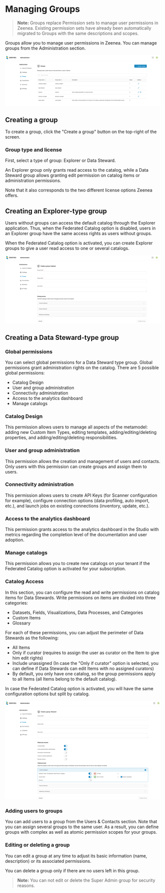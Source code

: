 # Managing Groups

> **Note:** Groups replace Permission sets to manage user permissions in Zeenea. Existing permission sets have already been automatically migrated to Groups with the same descriptions and scopes. 

Groups allow you to manage user permissions in Zeenea. You can manage groups from the Administration section.

  ![](./images/zeenea-group-create.png)

## Creating a group

To create a group, click the "Create a group" button on the top-right of the screen.

### Group type and license

First, select a type of group: Explorer or Data Steward.

An Explorer group only grants read access to the catalog, while a Data Steward group allows granting edit permission on catalog items or administration permissions.

Note that it also corresponds to the two different license options Zeenea offers.

## Creating an Explorer-type group

Users without groups can access the default catalog through the Explorer application. Thus, when the Federated Catalog option is disabled, users in an Explorer group have the same access rights as users without groups.

When the Federated Catalog option is activated, you can create Explorer groups to give a user read access to one or several catalogs.

  ![](./images/zeenea-group-explorer-type.png)

## Creating a Data Steward-type group

### Global permissions

You can select global permissions for a Data Steward type group. Global permissions grant administration rights on the catalog. There are 5 possible global permissions:

* Catalog Design
* User and group administration
* Connectivity administration
* Access to the analytics dashboard
* Manage catalogs

### Catalog Design

This permission allows users to manage all aspects of the metamodel: adding new Custom Item Types, editing templates, adding/editing/deleting properties, and adding/editing/deleting responsibilities.

### User and group administration

This permission allows the creation and management of users and contacts. Only users with this permission can create groups and assign them to users.

### Connectivity administration

This permission allows users to create API Keys (for Scanner configuration for example), configure connection options (data profiling, auto import, etc.), and launch jobs on existing connections (inventory, update, etc.).

### Access to the analytics dashboard

This permission grants access to the analytics dashboard in the Studio with metrics regarding the completion level of the documentation and user adoption.

### Manage catalogs

This permission allows you to create new catalogs on your tenant if the Federated Catalog option is activated for your subscription.

### Catalog Access

In this section, you can configure the read and write permissions on catalog items for Data Stewards. Write permissions on items are divided into three categories:

* Datasets, Fields, Visualizations, Data Processes, and Categories
* Custom Items
* Glossary

For each of these permissions, you can adjust the perimeter of Data Stewards as the following:

* All Items
* Only if curator (requires to assign the user as curator on the Item to give him edit rights)
* Include unassigned (In case the "Only if curator" option is selected, you can define if Data Stewards can edit Items with no assigned curators)
* By default, you only have one catalog, so the group permissions apply to all Items (all Items belong to the default catalog).

In case the Federated Catalog option is activated, you will have the same configuration options but split by catalog.

  ![](./images/zeenea-group-catalog.png)

### Adding users to groups

You can add users to a group from the Users & Contacts section. Note that you can assign several groups to the same user. As a result, you can define groups with complex as well as atomic permission scopes for your groups.

### Editing or deleting a group

You can edit a group at any time to adjust its basic information (name, description) or its associated permissions.

You can delete a group only if there are no users left in this group.

> **Note:** You can not edit or delete the Super Admin group for security reasons.